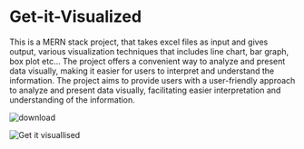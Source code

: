 # Get-it-Visualized
This is a MERN stack project, that takes excel files as input and gives output, various visualization techniques that includes line chart, bar graph, box plot etc... 
The project offers a convenient way to analyze and present data visually, making it easier for users to interpret and understand the information.
The project aims to provide users with a user-friendly approach to analyze and present data visually, facilitating easier interpretation and understanding of the information.

![download](https://github.com/jagadekmeesala/Get-it-Visualized/assets/85881386/bed0711a-cfb8-4b28-9ab3-704201649d86)

![Get it visuallised](https://github.com/jagadekmeesala/Get-it-Visualized/assets/85881386/f711fb51-9d0b-495e-b566-89dd7a82d0fb)


